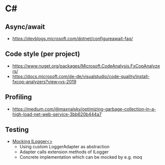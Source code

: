 # C#
## Async/await
- https://devblogs.microsoft.com/dotnet/configureawait-faq/

## Code style (per project)
- https://www.nuget.org/packages/Microsoft.CodeAnalysis.FxCopAnalyzers/
- https://docs.microsoft.com/de-de/visualstudio/code-quality/install-fxcop-analyzers?view=vs-2019

## Profiling
- https://medium.com/@maxnalsky/optimizing-garbage-collection-in-a-high-load-net-web-service-3bb620b444a7

## Testing
- [Mocking ILogger<>](https://chrissainty.com/unit-testing-ilogger-in-aspnet-core/)
  - Using custom LoggerAdapter as abstraction
  - Adapter calls extension methods of ILogger
  - Concrete implementation which can be mocked by e.g. moq
